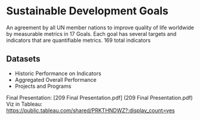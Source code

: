 
# Sustainable Development Goals

An agreement by all UN member nations to improve quality of life worldwide by measurable metrics in 17 Goals.
Each goal has several targets and indicators that are quantifiable metrics. 169 total indicators

## Datasets
* Historic Performance on Indicators
* Aggregated Overall Performance
* Projects and Programs

Final Presentation:   [209 Final Presentation.pdf] (209 Final Presentation.pdf)   
Viz in Tableau: https://public.tableau.com/shared/PRKTHNDWZ?:display_count=yes   
